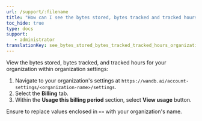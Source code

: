 ```yaml
---
url: /support/:filename
title: "How can I see the bytes stored, bytes tracked and tracked hours of my organization?"
toc_hide: true
type: docs
support:
   - administrator
translationKey: see_bytes_stored_bytes_tracked_tracked_hours_organization
---
```

View the bytes stored, bytes tracked, and tracked hours for your organization within organization settings:

1. Navigate to your organization's settings at `https://wandb.ai/account-settings/<organization-name>/settings`.
2. Select the **Billing** tab.
3. Within the **Usage this billing period** section, select **View usage** button.

Ensure to replace values enclosed in `<>` with your organization's name.

